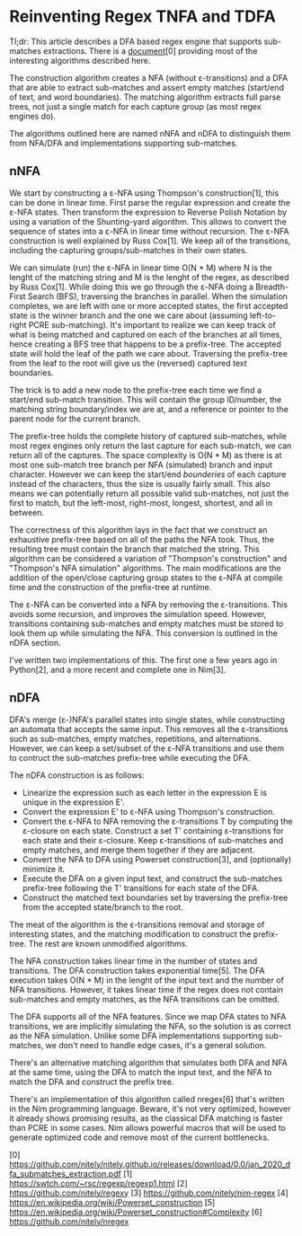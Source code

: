 # Reinventing Regex TNFA and TDFA

Tl;dr: This article describes a DFA based regex engine that supports sub-matches extractions. There is a [document](https://github.com/nitely/nitely.github.io/releases/download/0.0/jan_2020_dfa_submatches_extraction.pdf)[0] providing most of the interesting algorithms described here.

The construction algorithm creates a NFA (without ε-transitions) and a DFA that are able to extract sub-matches and assert empty matches (start/end of text, and word boundaries). The matching algorithm extracts full parse trees, not just a single match for each capture group (as most regex engines do).

The algorithms outlined here are named nNFA and nDFA to distinguish them from NFA/DFA and implementations supporting sub-matches.

## nNFA

We start by constructing a ε-NFA using Thompson's construction[1], this can be done in linear time. First parse the regular expression and create the ε-NFA states. Then transform the expression to Reverse Polish Notation by using a variation of the Shunting-yard algorithm. This allows to convert the sequence of states into a ε-NFA in linear time without recursion. The ε-NFA construction is well explained by Russ Cox[1]. We keep all of the transitions, including the capturing groups/sub-matches in their own states.

We can simulate (run) the ε-NFA in linear time O(N * M) where N is the lenght of the matching string and M is the lenght of the regex, as described by Russ Cox[1]. While doing this we go through the ε-NFA doing a Breadth-First Search (BFS), traversing the branches in parallel. When the simulation completes, we are left with one or more accepted states, the first accepted state is the winner branch and the one we care about (assuming left-to-right PCRE sub-matching). It's important to realize we can keep track of what is being matched and captured on each of the branches at all times, hence creating a BFS tree that happens to be a prefix-tree. The accepted state will hold the leaf of the path we care about. Traversing the prefix-tree from the leaf to the root will give us the (reversed) captured text boundaries.

The trick is to add a new node to the prefix-tree each time we find a start/end sub-match transition. This will contain the group ID/number, the matching string boundary/index we are at, and a reference or pointer to the parent node for the current branch.

The prefix-tree holds the complete history of captured sub-matches, while most regex engines only return the last capture for each sub-match, we can return all of the captures. The space complexity is O(N * M) as there is at most one sub-match tree branch per NFA (simulated) branch and input character. However we can keep the start/end *bounderies* of each capture instead of the characters, thus the size is usually fairly small. This also means we can potentially return all possible valid sub-matches, not just the first to match, but the left-most, right-most, longest, shortest, and all in between.

The correctness of this algorithm lays in the fact that we construct an exhaustive prefix-tree based on all of the paths the NFA took. Thus, the resulting tree must contain the branch that matched the string. This algorithm can be considered a variation of "Thompson's construction" and "Thompson's NFA simulation" algorithms. The main modifications are the addition of the open/close capturing group states to the ε-NFA at compile time and the construction of the prefix-tree at runtime.

The ε-NFA can be converted into a NFA by removing the ε-transitions. This avoids some recursion, and improves the simulation speed. However, transitions containing sub-matches and empty matches must be stored to look them up while simulating the NFA. This conversion is outlined in the nDFA section.

I've written two implementations of this. The first one a few years ago in Python[2], and a more recent and complete one in Nim[3].


## nDFA

DFA's merge (ε-)NFA's parallel states into single states, while constructing an automata that accepts the same input. This removes all the ε-transitions such as sub-matches, empty matches, repetitions, and alternations. However, we can keep a set/subset of the ε-NFA transitions and use them to contruct the sub-matches prefix-tree while executing the DFA.

The nDFA construction is as follows:

* Linearize the expression such as each letter in the expression E is unique in the expression E'.
* Convert the expression E' to ε-NFA using Thompson's construction.
* Convert the ε-NFA to NFA removing the ε-transitions T by computing the ε-closure on each state. Construct a set T' containing ε-transitions for each state and their ε-closure. Keep ε-transitions of sub-matches and empty matches, and merge them together if they are adjacent.
* Convert the NFA to DFA using Powerset construction[3], and (optionally) minimize it.
* Execute the DFA on a given input text, and construct the sub-matches prefix-tree following the T' transitions for each state of the DFA.
* Construct the matched text boundaries set by traversing the prefix-tree from the accepted state/branch to the root.

The meat of the algorithm is the ε-transitions removal and storage of interesting states, and the matching modification to construct the prefix-tree. The rest are known unmodified algorithms.

The NFA construction takes linear time in the number of states and transitions. The DFA construction takes exponential time[5]. The DFA execution takes O(N * M) in the lenght of the input text and the number of NFA transitions. However, it takes linear time if the regex does not contain sub-matches and empty matches, as the NFA transitions can be omitted.

The DFA supports all of the NFA features. Since we map DFA states to NFA transitions, we are implicitly simulating the NFA, so the solution is as correct as the NFA simulation. Unlike some DFA implementations supporting sub-matches, we don't need to handle edge cases, it's a general solution.

There's an alternative matching algorithm that simulates both DFA and NFA at the same time, using the DFA to match the input text, and the NFA to match the DFA and construct the prefix tree.

There's an implementation of this algorithm called nregex[6] that's written in the Nim programming language. Beware, it's not very optimized, however it already shows promising results, as the classical DFA matching is faster than PCRE in some cases. Nim allows powerful macros that will be used to generate optimized code and remove most of the current bottlenecks.


[0] https://github.com/nitely/nitely.github.io/releases/download/0.0/jan_2020_dfa_submatches_extraction.pdf
[1] https://swtch.com/~rsc/regexp/regexp1.html
[2] https://github.com/nitely/regexy
[3] https://github.com/nitely/nim-regex
[4] https://en.wikipedia.org/wiki/Powerset_construction
[5] https://en.wikipedia.org/wiki/Powerset_construction#Complexity
[6] https://github.com/nitely/nregex
